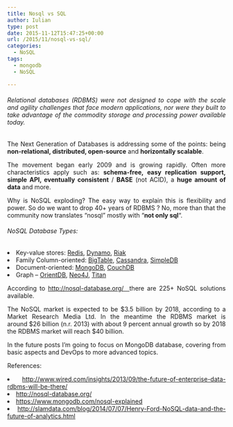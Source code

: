 ```yaml
---
title: Nosql vs SQL
author: Iulian
type: post
date: 2015-11-12T15:47:25+00:00
url: /2015/11/nosql-vs-sql/
categories:
  - NoSQL
tags:
  - mongodb
  - NoSQL

---
```

<h6 style="text-align: justify;">
  Relational databases (RDBMS) were not designed to cope with the scale and agility challenges that face modern applications, nor were they built to take advantage of the commodity storage and processing power available today.
</h6>

<p style="text-align: justify;">
  The Next Generation of Databases is addressing some of the points: being <strong>non-relational, distributed, open-source</strong> and <strong>horizontally scalable</strong>.
</p>

<p style="text-align: justify;">
  The movement began early 2009 and is growing rapidly. Often more characteristics apply such as: <strong>schema-free, easy replication support, simple API, eventually consistent</strong> / <strong>BASE</strong> (not ACID), a <strong>huge amount of data</strong> and more.
</p>

<p style="text-align: justify;">
  Why is NoSQL exploding? The easy way to explain this is flexibility and power. So do we want to drop 40+ years of RDBMS ? No, more than that the community now translates &#8220;nosql&#8221; mostly with &#8220;<strong>not only sql</strong>&#8220;.
</p>

<h6 style="text-align: justify;">
  NoSQL Database Types:
</h6>

<li style="text-align: justify;">
  Key-value stores: <a href="http://redis.io/" target="_blank">Redis</a>, <a href="http://aws.amazon.com/dynamodb/" target="_blank">Dynamo</a>, <a href="http://basho.com/products/" target="_blank">Riak</a>
</li>
<li style="text-align: justify;">
  Family Column-oriented: <a href="https://cloud.google.com/bigtable/" target="_blank">BigTable</a>, <a href="http://cassandra.apache.org/" target="_blank">Cassandra</a>, <a href="https://aws.amazon.com/simpledb/" target="_blank">SimpleDB</a>
</li>
<li style="text-align: justify;">
  Document-oriented: <a href="https://www.mongodb.org/" target="_blank">MongoDB</a>, <a href="http://couchdb.apache.org/" target="_blank">CouchDB</a>
</li>
<li style="text-align: justify;">
  Graph &#8211; <a href="http://orientdb.com/orientdb/" target="_blank">OrientDB</a>, <a href="http://neo4j.com/" target="_blank">Neo4J</a>, <a href="http://thinkaurelius.github.io/titan/" target="_blank">Titan</a>
</li>

<p style="text-align: justify;">
  According to <a href="http://nosql-database.org/" target="_blank">http://nosql-database.org/  </a>there are 225+ NoSQL solutions available.
</p>

<p style="text-align: justify;">
  The NoSQL market is expected to be $3.5 billion by 2018, according to a Market Research Media Ltd. In the meantime the RDBMS market is around $26 billion (n.r. 2013) with about 9 percent annual growth so by 2018 the RDBMS market will reach $40 billion.
</p>

<p style="text-align: justify;">
  In the future posts I&#8217;m going to focus on MongoDB database, covering from basic aspects and DevOps to more advanced topics.
</p>

<p style="text-align: justify;">
  References:
</p>

<li style="text-align: justify;">
  <a href="http://www.wired.com/insights/2013/09/the-future-of-enterprise-data-rdbms-will-be-there/" target="_blank">http://www.wired.com/insights/2013/09/the-future-of-enterprise-data-rdbms-will-be-there/</a>
</li>
<li style="text-align: justify;">
  <a href="http://nosql-database.org/" target="_blank">http://nosql-database.org/</a>
</li>
<li style="text-align: justify;">
  <a href="https://www.mongodb.com/nosql-explained" target="_blank">https://www.mongodb.com/nosql-explained</a>
</li>
<li style="text-align: justify;">
  <a href="http://slamdata.com/blog/2014/07/07/Henry-Ford-NoSQL-data-and-the-future-of-analytics.html" target="_blank">http://slamdata.com/blog/2014/07/07/Henry-Ford-NoSQL-data-and-the-future-of-analytics.html</a>
</li>

<p style="text-align: justify;">